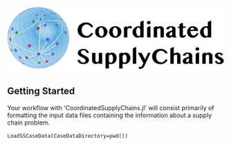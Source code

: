 ![Logo](assets/CSCLogo.png)

## Getting Started

Your workflow with 'CoordinatedSupplyChains.jl' will consist primarily of formatting the input data files containing the information about a supply chain problem.

```@docs
LoadSSCaseData(CaseDataDirectory=pwd())
```